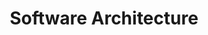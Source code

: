 ---
title: "Software Architecture"
layout: category
permalink: /categories/software-architecture/
author_profile: true
taxonomy: Software Architecture
sidebar:
  nav: "categories"
---